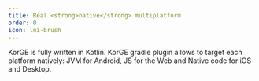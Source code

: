 ```yaml
---
title: Real <strong>native</strong> multiplatform
order: 0
icon: lni-brush
---
```


KorGE is fully written in Kotlin. KorGE gradle plugin allows to target each platform natively:
JVM for Android, JS for the Web and Native code for iOS and Desktop.
